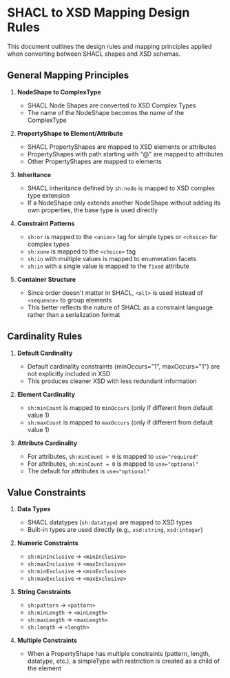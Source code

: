 # SHACL to XSD Mapping Design Rules

This document outlines the design rules and mapping principles applied when converting between SHACL shapes and XSD schemas.

## General Mapping Principles

1. **NodeShape to ComplexType**

   - SHACL Node Shapes are converted to XSD Complex Types
   - The name of the NodeShape becomes the name of the ComplexType

2. **PropertyShape to Element/Attribute**

   - SHACL PropertyShapes are mapped to XSD elements or attributes
   - PropertyShapes with path starting with "@" are mapped to attributes
   - Other PropertyShapes are mapped to elements

3. **Inheritance**

   - SHACL inheritance defined by `sh:node` is mapped to XSD complex type extension
   - If a NodeShape only extends another NodeShape without adding its own properties, the base type is used directly

4. **Constraint Patterns**

   - `sh:or` is mapped to the `<union>` tag for simple types or `<choice>` for complex types
   - `sh:xone` is mapped to the `<choice>` tag
   - `sh:in` with multiple values is mapped to enumeration facets
   - `sh:in` with a single value is mapped to the `fixed` attribute

5. **Container Structure**
   - Since order doesn't matter in SHACL, `<all>` is used instead of `<sequence>` to group elements
   - This better reflects the nature of SHACL as a constraint language rather than a serialization format

## Cardinality Rules

1. **Default Cardinality**

   - Default cardinality constraints (minOccurs="1", maxOccurs="1") are not explicitly included in XSD
   - This produces cleaner XSD with less redundant information

2. **Element Cardinality**

   - `sh:minCount` is mapped to `minOccurs` (only if different from default value 1)
   - `sh:maxCount` is mapped to `maxOccurs` (only if different from default value 1)

3. **Attribute Cardinality**
   - For attributes, `sh:minCount > 0` is mapped to `use="required"`
   - For attributes, `sh:minCount = 0` is mapped to `use="optional"`
   - The default for attributes is `use="optional"`

## Value Constraints

1. **Data Types**

   - SHACL datatypes (`sh:datatype`) are mapped to XSD types
   - Built-in types are used directly (e.g., `xsd:string`, `xsd:integer`)

2. **Numeric Constraints**

   - `sh:minInclusive` → `<minInclusive>`
   - `sh:maxInclusive` → `<maxInclusive>`
   - `sh:minExclusive` → `<minExclusive>`
   - `sh:maxExclusive` → `<maxExclusive>`

3. **String Constraints**

   - `sh:pattern` → `<pattern>`
   - `sh:minLength` → `<minLength>`
   - `sh:maxLength` → `<maxLength>`
   - `sh:length` → `<length>`

4. **Multiple Constraints**
   - When a PropertyShape has multiple constraints (pattern, length, datatype, etc.),
     a simpleType with restriction is created as a child of the element

